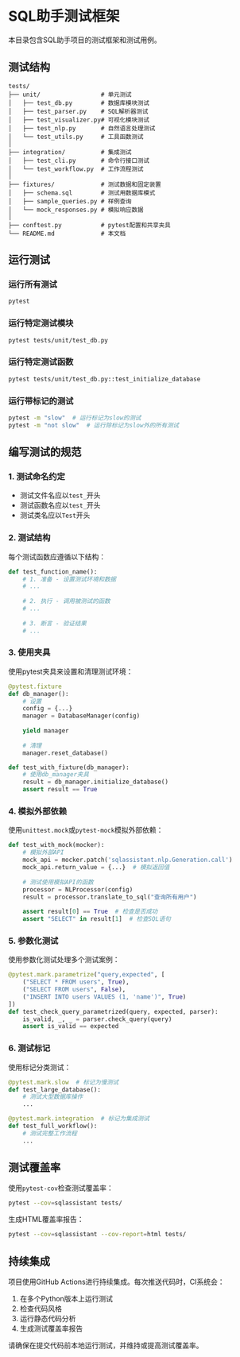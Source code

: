 # SQL助手测试框架

本目录包含SQL助手项目的测试框架和测试用例。

## 测试结构

```
tests/
├── unit/                 # 单元测试
│   ├── test_db.py        # 数据库模块测试
│   ├── test_parser.py    # SQL解析器测试
│   ├── test_visualizer.py# 可视化模块测试
│   ├── test_nlp.py       # 自然语言处理测试
│   └── test_utils.py     # 工具函数测试
│
├── integration/          # 集成测试
│   ├── test_cli.py       # 命令行接口测试
│   └── test_workflow.py  # 工作流程测试
│
├── fixtures/             # 测试数据和固定装置
│   ├── schema.sql        # 测试用数据库模式
│   ├── sample_queries.py # 样例查询
│   └── mock_responses.py # 模拟响应数据
│
├── conftest.py           # pytest配置和共享夹具
└── README.md             # 本文档
```

## 运行测试

### 运行所有测试

```bash
pytest
```

### 运行特定测试模块

```bash
pytest tests/unit/test_db.py
```

### 运行特定测试函数

```bash
pytest tests/unit/test_db.py::test_initialize_database
```

### 运行带标记的测试

```bash
pytest -m "slow"  # 运行标记为slow的测试
pytest -m "not slow"  # 运行除标记为slow外的所有测试
```

## 编写测试的规范

### 1. 测试命名约定

- 测试文件名应以`test_`开头
- 测试函数名应以`test_`开头
- 测试类名应以`Test`开头

### 2. 测试结构

每个测试函数应遵循以下结构：

```python
def test_function_name():
    # 1. 准备 - 设置测试环境和数据
    # ...
    
    # 2. 执行 - 调用被测试的函数
    # ...
    
    # 3. 断言 - 验证结果
    # ...
```

### 3. 使用夹具

使用pytest夹具来设置和清理测试环境：

```python
@pytest.fixture
def db_manager():
    # 设置
    config = {...}
    manager = DatabaseManager(config)
    
    yield manager
    
    # 清理
    manager.reset_database()

def test_with_fixture(db_manager):
    # 使用db_manager夹具
    result = db_manager.initialize_database()
    assert result == True
```

### 4. 模拟外部依赖

使用`unittest.mock`或`pytest-mock`模拟外部依赖：

```python
def test_with_mock(mocker):
    # 模拟外部API
    mock_api = mocker.patch('sqlassistant.nlp.Generation.call')
    mock_api.return_value = {...}  # 模拟返回值
    
    # 测试使用模拟API的函数
    processor = NLProcessor(config)
    result = processor.translate_to_sql("查询所有用户")
    
    assert result[0] == True  # 检查是否成功
    assert "SELECT" in result[1]  # 检查SQL语句
```

### 5. 参数化测试

使用参数化测试处理多个测试案例：

```python
@pytest.mark.parametrize("query,expected", [
    ("SELECT * FROM users", True),
    ("SELECT FROM users", False),
    ("INSERT INTO users VALUES (1, 'name')", True)
])
def test_check_query_parametrized(query, expected, parser):
    is_valid, _, _ = parser.check_query(query)
    assert is_valid == expected
```

### 6. 测试标记

使用标记分类测试：

```python
@pytest.mark.slow  # 标记为慢测试
def test_large_database():
    # 测试大型数据库操作
    ...

@pytest.mark.integration  # 标记为集成测试
def test_full_workflow():
    # 测试完整工作流程
    ...
```

## 测试覆盖率

使用`pytest-cov`检查测试覆盖率：

```bash
pytest --cov=sqlassistant tests/
```

生成HTML覆盖率报告：

```bash
pytest --cov=sqlassistant --cov-report=html tests/
```

## 持续集成

项目使用GitHub Actions进行持续集成。每次推送代码时，CI系统会：

1. 在多个Python版本上运行测试
2. 检查代码风格
3. 运行静态代码分析
4. 生成测试覆盖率报告

请确保在提交代码前本地运行测试，并维持或提高测试覆盖率。 